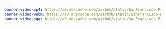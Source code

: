 ```yaml
---
banner-video-mp4: https://a0.muscache.com/airbnb/static/SanFrancisco-P1-0.mp4 type=video/mp4
banner-video-webm: https://a0.muscache.com/airbnb/static/SanFrancisco-P1-0.webm type=video/webm
banner-video-ogg: https://a0.muscache.com/airbnb/static/SanFrancisco-P1-0.ogg type=video/ogg
---
```


